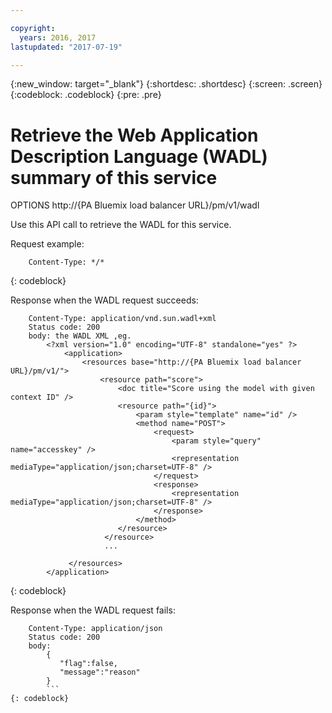 ```yaml
---

copyright:
  years: 2016, 2017
lastupdated: "2017-07-19"

---
```


{:new_window: target="_blank"}
{:shortdesc: .shortdesc}
{:screen: .screen}
{:codeblock: .codeblock}
{:pre: .pre}

# Retrieve the Web Application Description Language (WADL) summary of this service


OPTIONS http://{PA Bluemix load balancer URL}/pm/v1/wadl

Use this API call to retrieve the WADL for this service.

Request example:

```
    Content-Type: */*
```
{: codeblock}

Response when the WADL request succeeds:

```
    Content-Type: application/vnd.sun.wadl+xml
    Status code: 200
    body: the WADL XML ,eg.
        <?xml version="1.0" encoding="UTF-8" standalone="yes" ?>
            <application>
                <resources base="http://{PA Bluemix load balancer URL}/pm/v1/">
                    <resource path="score">
                        <doc title="Score using the model with given context ID" />
                        <resource path="{id}">
                            <param style="template" name="id" />
                            <method name="POST">
                                <request>
                                    <param style="query" name="accesskey" />
                                    <representation mediaType="application/json;charset=UTF-8" />
                                </request>
                                <response>
                                    <representation mediaType="application/json;charset=UTF-8" />
                                </response>
                            </method>
                        </resource>
                     </resource>
                     ...

             </resources>
        </application>
```
{: codeblock}

Response when the WADL request fails:

```
    Content-Type: application/json
    Status code: 200
    body:
        {
           "flag":false, 
           "message":"reason"
        } 
        ```
{: codeblock}